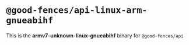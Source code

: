 # `@good-fences/api-linux-arm-gnueabihf`

This is the **armv7-unknown-linux-gnueabihf** binary for `@good-fences/api`
